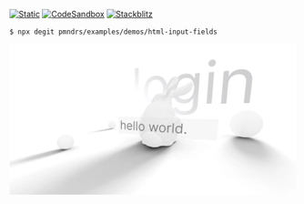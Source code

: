 [![Static](https://img.shields.io/badge/demo-%23646CFF.svg?logo=html5&logoColor=white)](https://pmndrs.github.io/examples/html-input-fields)
[![CodeSandbox](https://img.shields.io/badge/codesandbox-040404?logo=codesandbox&logoColor=DBDBDB)](https://codesandbox.io/s/github/pmndrs/examples/tree/main/demos/html-input-fields)
[![Stackblitz](https://img.shields.io/badge/stackblitz-fff?logo=Stackblitz&logoColor=1389FD)](https://stackblitz.com/github/pmndrs/examples/tree/main/demos/html-input-fields)

```sh
$ npx degit pmndrs/examples/demos/html-input-fields
```

![](thumbnail.webp)
